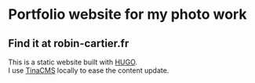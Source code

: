 # Portfolio website for my photo work

## Find it at __robin-cartier.fr__

This is a static website built with [HUGO](https://gohugo.io/).  
I use [TinaCMS](https://tina.io/) locally to ease the content update.